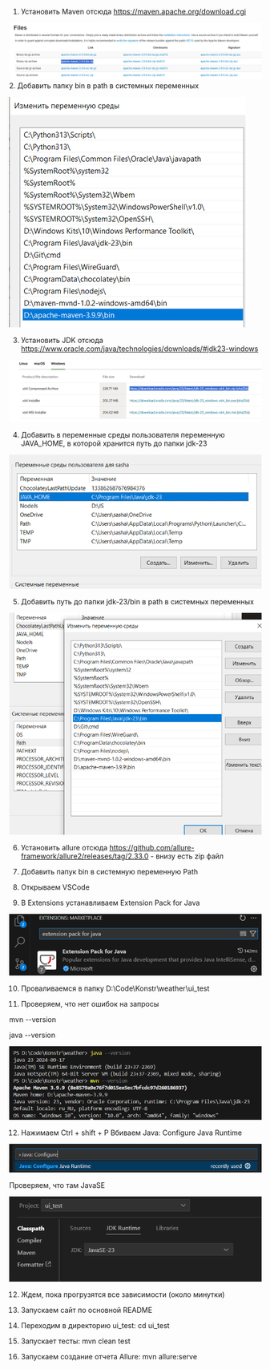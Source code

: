1. Установить Maven отсюда https://maven.apache.org/download.cgi

![alt text](sources/file_maven.png)
2. Добавить папку bin в path в системных переменных

![alt text](sources/path_maven.png)

3. Установить JDK отсюда https://www.oracle.com/java/technologies/downloads/#jdk23-windows

![alt text](sources/file_java.png)

4. Добавить в переменные среды пользователя переменную JAVA_HOME, в которой хранится путь до папки jdk-23

![alt text](sources/java_home.png)

5. Добавить путь до папки jdk-23/bin в path в системных переменных

![alt text](sources/path_java.png)

6. Установить allure отсюда https://github.com/allure-framework/allure2/releases/tag/2.33.0 - внизу есть zip файл

7. Добавить папук bin в системную переменную Path

8. Открываем VSCode

9. В Extensions устанавливаем Extension Pack for Java

![alt text](sources/extesion_pack.png)

10. Проваливаемся в папку D:\Code\Konstr\weather\ui_test

11. Проверяем, что нет ошибок на запросы

mvn --version

java --version

![alt text](sources/check_versions.png)

12. Нажимаем Ctrl + shift + P
Вбиваем Java: Configure Java Runtime

![alt text](sources/configure.png)

Проверяем, что там JavaSE

![alt text](sources/check_configure.png)

12. Ждем, пока прогрузятся все зависимости (около минутки)

13. Запускаем сайт по основной README

14. Переходим в директорию ui_test: cd ui_test

15. Запускает тесты: mvn clean test

16. Запускаем создание отчета Allure: mvn allure:serve